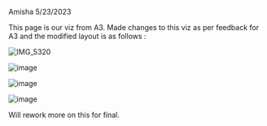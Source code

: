 Amisha
5/23/2023

This page is our viz from A3. 
Made changes to this viz as per feedback for A3 and the modified layout is as follows :  

![IMG_5320](https://github.com/cse512-23s/Tuning-PlaySite/assets/77137571/031b86f7-d23c-4d96-87f2-f08053569cd5)

![image](https://github.com/cse512-23s/Tuning-PlaySite/assets/77137571/31214954-419f-4cd0-8ce6-b112af254e12)

![image](https://github.com/cse512-23s/Tuning-PlaySite/assets/77137571/a896880f-85e8-44b8-869d-0da12e3dde38)

![image](https://github.com/cse512-23s/Tuning-PlaySite/assets/77137571/5111c1c2-cc8d-4e3c-b618-5b66f082dbf0)

Will rework more on this for final. 
